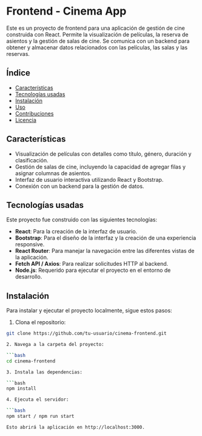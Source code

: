 # Frontend - Cinema App

Este es un proyecto de frontend para una aplicación de gestión de cine construida con React. Permite la visualización de películas, la reserva de asientos y la gestión de salas de cine. Se comunica con un backend para obtener y almacenar datos relacionados con las películas, las salas y las reservas.

## Índice

- [Características](#características)
- [Tecnologías usadas](#tecnologías-usadas)
- [Instalación](#instalación)
- [Uso](#uso)
- [Contribuciones](#contribuciones)
- [Licencia](#licencia)

## Características

- Visualización de películas con detalles como título, género, duración y clasificación.
- Gestión de salas de cine, incluyendo la capacidad de agregar filas y asignar columnas de asientos.
- Interfaz de usuario interactiva utilizando React y Bootstrap.
- Conexión con un backend para la gestión de datos.

## Tecnologías usadas

Este proyecto fue construido con las siguientes tecnologías:

- **React**: Para la creación de la interfaz de usuario.
- **Bootstrap**: Para el diseño de la interfaz y la creación de una experiencia responsive.
- **React Router**: Para manejar la navegación entre las diferentes vistas de la aplicación.
- **Fetch API / Axios**: Para realizar solicitudes HTTP al backend.
- **Node.js**: Requerido para ejecutar el proyecto en el entorno de desarrollo.

## Instalación

Para instalar y ejecutar el proyecto localmente, sigue estos pasos:

1. Clona el repositorio:

```bash
git clone https://github.com/tu-usuario/cinema-frontend.git

2. Navega a la carpeta del proyecto:

```bash
cd cinema-frontend

3. Instala las dependencias:

```bash
npm install

4. Ejecuta el servidor:

```bash
npm start / npm run start

Esto abrirá la aplicación en http://localhost:3000.


